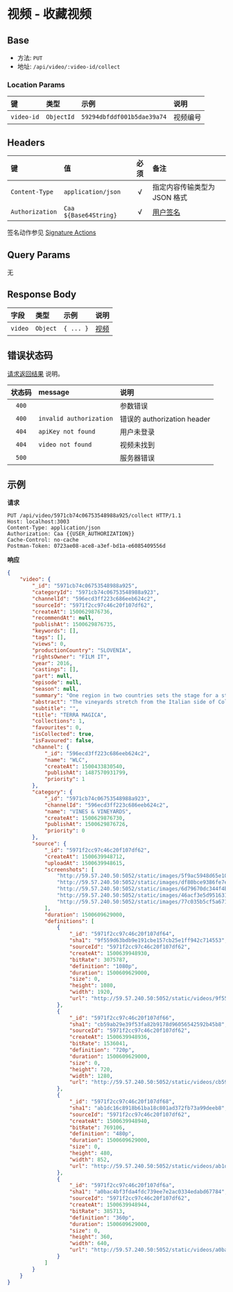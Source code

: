 # 视频 - 收藏视频

## Base

* 方法: `PUT`
* 地址: `/api/video/:video-id/collect`

### Location Params

键         | 类型       | 示例                       | 说明
:--------- | :--------- | :------------------------- | :-------
`video-id` | `ObjectId` | `59294dbfddf001b5dae39a74` | 视频编号

## Headers

键              | 值                    | 必须     | 备注
:-------------- | :-------------------- | :------: | :---------------------------
`Content-Type`  | `application/json`    | √        | 指定内容传输类型为 JSON 格式
`Authorization` | `Caa ${Base64String}` | √        | [用户签名][signature-authorization]

签名动作参见 [Signature Actions][signature-actions]

## Query Params

无

## Response Body

字段    | 类型     | 示例      | 说明
:------ | :------- | :-------- | :------------------
`video` | `Object` | `{ ... }` | [视频][video-model]

## 错误状态码

[请求返回结果][response-format] 说明。

状态码 | message                 | 说明
:----: | :---------------------- |:---------------------------
`400`  |                         | 参数错误
`400`  | `invalid authorization` | 错误的 authorization header
`404`  | `apiKey not found`      | 用户未登录
`404`  | `video not found`       | 视频未找到
`500`  |                         | 服务器错误

## 示例

**请求**

```
PUT /api/video/5971cb74c06753548988a925/collect HTTP/1.1
Host: localhost:3003
Content-Type: application/json
Authorization: Caa {{USER_AUTHORIZATION}}
Cache-Control: no-cache
Postman-Token: 0723ae08-ace8-a3ef-bd1a-e6085409556d
```

**响应**

```json
{
    "video": {
        "_id": "5971cb74c06753548988a925",
        "categoryId": "5971cb74c06753548988a923",
        "channelId": "596ecd3ff223c686eeb624c2",
        "sourceId": "5971f2cc97c46c20f107df62",
        "createAt": 1500629876736,
        "recommendAt": null,
        "publishAt": 1500629876735,
        "keywords": [],
        "tags": [],
        "views": 0,
        "productionCountry": "SLOVENIA",
        "rightsOwner": "FILM IT",
        "year": 2016,
        "castings": [],
        "part": null,
        "episode": null,
        "season": null,
        "summary": "One region in two countries sets the stage for a story of incredible people and their love for the sun and earth that gives birth to wine. In a fairytale region in western Slovenia, just next to the Italian border, wine has been cultivated even long before the Romans. Many empires have claimed the region in its turbulent past, but the inhabitants have remained strong willed, stubborn and resolute on surviving on their land. Even the two great wars that ravaged the land did not break their will. In West Primorska (Slovenia) wine transcends politics. The vineyards stretch from the Italian side of Collio across to Goriška Brda in Slovenia without regard to political and state differences. Collio and Brda are synonyms and together they represent one of the best wine regions for white wines. Our story is of one region in two countries. It talks of a small but dedicated group of people who inherited the fertile land from their fathers and through hard work revived the traditional and natural methods of winemaking. Their wine is bold, strong and full of character, just like themselves.",
        "abstract": "The vineyards stretch from the Italian side of Collio across to Goriška Brda in Slovenia. Collio and Brda are synonyms and together they represent one of the best wine regions for white wines. Terra Magica is the story of one region in two countries where wine is bold, strong and full of character !",
        "subtitle": "",
        "title": "TERRA MAGICA",
        "collections": 1,
        "favourites": 0,
        "isCollected": true,
        "isFavoured": false,
        "channel": {
            "_id": "596ecd3ff223c686eeb624c2",
            "name": "WLC",
            "createAt": 1500433830540,
            "publishAt": 1487570931799,
            "priority": 1
        },
        "category": {
            "_id": "5971cb74c06753548988a923",
            "channelId": "596ecd3ff223c686eeb624c2",
            "name": "VINES & VINEYARDS",
            "createAt": 1500629876730,
            "publishAt": 1500629876726,
            "priority": 0
        },
        "source": {
            "_id": "5971f2cc97c46c20f107df62",
            "createAt": 1500639948712,
            "uploadAt": 1500639948615,
            "screenshots": [
                "http://59.57.240.50:5052/static/images/5f9ac5948d65e10f175109ecc69e7e4b6bfc2feb.jpg",
                "http://59.57.240.50:5052/static/images/df80bce9386fe7e0e6a5078937a6359060c6243a.jpg",
                "http://59.57.240.50:5052/static/images/6d79670dc344f4bef9437242de0ea7b3d4510693.jpg",
                "http://59.57.240.50:5052/static/images/46acf3e5d9516315233c60b7ad9ff11897eb42c1.jpg",
                "http://59.57.240.50:5052/static/images/77c035b5cf5a6710dde5bcad020cb6c0e15dc343.jpg"
            ],
            "duration": 1500609629000,
            "definitions": [
                {
                    "_id": "5971f2cc97c46c20f107df64",
                    "sha1": "9f559d63bdb9e191cbe157cb25e1ff942c714553",
                    "sourceId": "5971f2cc97c46c20f107df62",
                    "createAt": 1500639948930,
                    "bitRate": 3075787,
                    "definition": "1080p",
                    "duration": 1500609629000,
                    "size": 0,
                    "height": 1080,
                    "width": 1920,
                    "url": "http://59.57.240.50:5052/static/videos/9f559d63bdb9e191cbe157cb25e1ff942c714553.mp4"
                },
                {
                    "_id": "5971f2cc97c46c20f107df66",
                    "sha1": "cb59ab29e39f53fa82b9178d96056542592b45b8",
                    "sourceId": "5971f2cc97c46c20f107df62",
                    "createAt": 1500639948936,
                    "bitRate": 1536041,
                    "definition": "720p",
                    "duration": 1500609629000,
                    "size": 0,
                    "height": 720,
                    "width": 1280,
                    "url": "http://59.57.240.50:5052/static/videos/cb59ab29e39f53fa82b9178d96056542592b45b8.mp4"
                },
                {
                    "_id": "5971f2cc97c46c20f107df68",
                    "sha1": "ab1dc16c8918b61ba18c801ad372fb73a99deeb8",
                    "sourceId": "5971f2cc97c46c20f107df62",
                    "createAt": 1500639948940,
                    "bitRate": 769106,
                    "definition": "480p",
                    "duration": 1500609629000,
                    "size": 0,
                    "height": 480,
                    "width": 852,
                    "url": "http://59.57.240.50:5052/static/videos/ab1dc16c8918b61ba18c801ad372fb73a99deeb8.mp4"
                },
                {
                    "_id": "5971f2cc97c46c20f107df6a",
                    "sha1": "a0bac4bf3fda4fdc739ee7e2ac0334edabd67784",
                    "sourceId": "5971f2cc97c46c20f107df62",
                    "createAt": 1500639948944,
                    "bitRate": 385713,
                    "definition": "360p",
                    "duration": 1500609629000,
                    "size": 0,
                    "height": 360,
                    "width": 640,
                    "url": "http://59.57.240.50:5052/static/videos/a0bac4bf3fda4fdc739ee7e2ac0334edabd67784.mp4"
                }
            ]
        }
    }
}
```

[signature-authorization]: ../../signature-authorization.md
[signature-actions]: ../../actions.md
[response-format]: ../../response-format.md

[video-model]: ../../models/video.md
